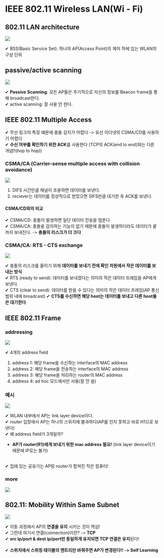 # IEEE 802.11 Wireless LAN(Wi - Fi)

## 802.11 LAN architecture

![](assets/9_2.md/2022-11-13-22-12-26.png)

✔ BSS(Basic Service Set): 하나의 AP(Access Point)의 제어 하에 있는 WLAN의 구성 단위

## passive/active scanning

![](assets/9_2.md/2022-11-13-22-13-47.png)

✔ **Passive Scanning**: 모든 AP들은 주기적으로 자신의 정보를 Beacon frame을 통해 broadcast한다.  
✔ active scanning: 잘 사용 안 한다.

## IEEE 802.11 Multiple Access

✔ 무선 링크의 특징 떄문에 충돌 감지가 어렵다 -> 유선 이더넷의 CSMA/CD를 사용하기 어렵다  
✔ **수신 여부를 확인하기 위한 ACK**를 사용한다 (TCP의 ACK(end to end)와는 다른 개념!!(hop to hop))

### CSMA/CA (Carrier-sense multiple access with collision avoidance)

![](assets/9_2.md/2022-11-13-22-24-57.png)

1. DIFS 시간만큼 채널이 조용하면 데이터를 보낸다.
2. reciever는 데이터를 정상적으로 받았으면 SIFS만큼 대기한 후 ACK를 보낸다.

#### CSMA/CD와의 비교

✔ CSMA/CD: 충돌이 발생하면 일단 데이터 전송을 멈춘다  
✔ CSMA/CA: 충돌을 감지하는 기능이 없기 때문에 충돌이 발생하더라도 데이터가 끝까지 보내진다. -> **충돌의 리스크가 더 크다**

### CSMA/CA: RTS - CTS exchange

![](assets/9_2.md/2022-11-13-22-30-59.png)

✔ 충돌의 리스크를 줄이기 위해 **데이터를 보내기 전에 확인 차원에서 작은 데이터를 보내는 방식**  
✔ RTS (ready to send): 데이터를 보내겠다는 의미의 작은 데이터 프레임을 AP에게 보낸다.  
✔ CTS (clear to send): 데이터를 받을 수 있다는 의미의 작은 데이터 프레임(AP 통신 범위 내에 broadcast)
✔ **CTS를 수신하면 해당 host는 데이터를 보내고 다른 host들은 대기한다**

## IEEE 802.11 Frame

### addressing

![](assets/9_2.md/2022-11-13-22-45-23.png)

✔ 4개의 address field

1. address 1: 해당 frame을 수신하는 interface의 MAC address
2. address 2: 해당 frame을 전송하는 interface의 MAC address
3. address 3: 해당 frame을 처리하는 router의 MAC address
4. address 4: ad hoc 모드에서만 사용(잘 안 씀)

### 예시

![](assets/9_2.md/2022-11-13-22-48-11.png)

✔ WLAN 내부에서 AP는 link layer device이다.  
✔ router 입장에서 AP는 하나의 스위치에 불과하다(AP를 인지 못하고 바로 H1으로 보낸다)  
✔ 왜 address field가 3개일까?

- **AP가 router(R1)에게 보내기 위한 mac address 필요!** (link layer device이기 때문에 IP로는 불가)

<br>
✔ 집에 있는 공유기는 AP랑 router가 합쳐진 작은 컴퓨터! 

### more

![](assets/9_2.md/2022-11-13-23-56-58.png)

## 802.11: Mobility Within Same Subnet

![](assets/9_2.md/2022-11-13-23-58-19.png)

✔ 이동 과정에서 AP의 **연결을 유지** 시키는 것이 핵심!  
✔ 그런데 여기서 연결(connection)이란? -> **TCP**  
✔ **src ip/port & dest ip/port만 동일하게 유지되면 TCP 연결은 유지**된다!  
<br>
✔ **스위치에서 스위칭 테이블의 엔트리만 바꿔주면 AP가 변경된다!! -> Self Learning** 